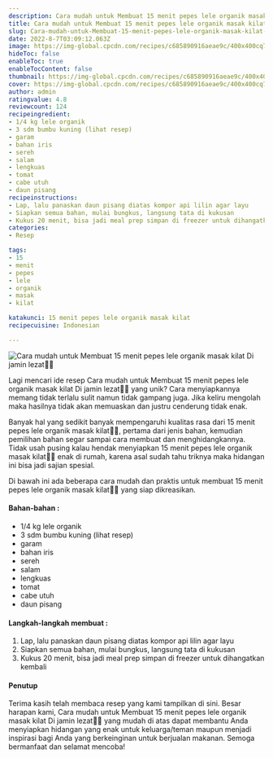 ```yaml
---
description: Cara mudah untuk Membuat 15 menit pepes lele organik masak kilat Di jamin lezat"
title: Cara mudah untuk Membuat 15 menit pepes lele organik masak kilat Di jamin lezat
slug: Cara-mudah-untuk-Membuat-15-menit-pepes-lele-organik-masak-kilat-Di-jamin-lezat
date: 2022-8-7T03:09:12.063Z
image: https://img-global.cpcdn.com/recipes/c685890916aeae9c/400x400cq70/photo.jpg
hideToc: false
enableToc: true
enableTocContent: false
thumbnail: https://img-global.cpcdn.com/recipes/c685890916aeae9c/400x400cq70/photo.jpg
cover: https://img-global.cpcdn.com/recipes/c685890916aeae9c/400x400cq70/photo.jpg
author: admin
ratingvalue: 4.8
reviewcount: 124
recipeingredient:
- 1/4 kg lele organik
- 3 sdm bumbu kuning (lihat resep)
- garam
- bahan iris
- sereh
- salam
- lengkuas
- tomat
- cabe utuh
- daun pisang
recipeinstructions:
- Lap, lalu panaskan daun pisang diatas kompor api lilin agar layu
- Siapkan semua bahan, mulai bungkus, langsung tata di kukusan
- Kukus 20 menit, bisa jadi meal prep simpan di freezer untuk dihangatkan kembali
categories:
- Resep

tags:
- 15
- menit
- pepes
- lele
- organik
- masak
- kilat

katakunci: 15 menit pepes lele organik masak kilat
recipecuisine: Indonesian

---
```


![Cara mudah untuk Membuat 15 menit pepes lele organik masak kilat Di jamin lezat👩‍🍳](https://img-global.cpcdn.com/recipes/c685890916aeae9c/400x400cq70/photo.jpg)

Lagi mencari ide resep Cara mudah untuk Membuat 15 menit pepes lele organik masak kilat Di jamin lezat👩‍🍳 yang unik? Cara menyiapkannya memang tidak terlalu sulit namun tidak gampang juga. Jika keliru mengolah maka hasilnya tidak akan memuaskan dan justru cenderung tidak enak.

Banyak hal yang sedikit banyak mempengaruhi kualitas rasa dari 15 menit pepes lele organik masak kilat👩‍🍳, pertama dari jenis bahan, kemudian pemilihan bahan segar sampai cara membuat dan menghidangkannya. Tidak usah pusing kalau hendak menyiapkan 15 menit pepes lele organik masak kilat👩‍🍳 enak di rumah, karena asal sudah tahu triknya maka hidangan ini bisa jadi sajian spesial.

Di bawah ini ada beberapa cara mudah dan praktis untuk membuat 15 menit pepes lele organik masak kilat👩‍🍳 yang siap dikreasikan.

<!--inarticleads1-->

#### Bahan-bahan :

- 1/4 kg lele organik
- 3 sdm bumbu kuning (lihat resep)
- garam
- bahan iris
- sereh
- salam
- lengkuas
- tomat
- cabe utuh
- daun pisang

<!--inarticleads2-->

#### Langkah-langkah membuat :

1. Lap, lalu panaskan daun pisang diatas kompor api lilin agar layu
1. Siapkan semua bahan, mulai bungkus, langsung tata di kukusan
1. Kukus 20 menit, bisa jadi meal prep simpan di freezer untuk dihangatkan kembali

#### Penutup

Terima kasih telah membaca resep yang kami tampilkan di sini. Besar harapan kami, Cara mudah untuk Membuat 15 menit pepes lele organik masak kilat Di jamin lezat👩‍🍳 yang mudah di atas dapat membantu Anda menyiapkan hidangan yang enak untuk keluarga/teman maupun menjadi inspirasi bagi Anda yang berkeinginan untuk berjualan makanan. Semoga bermanfaat dan selamat mencoba!
